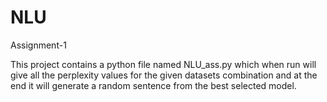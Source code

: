 # NLU
Assignment-1

This project contains a python file named NLU_ass.py which when run will give all the perplexity values for the given datasets combination and at the end it will generate a random sentence from the best selected model.
